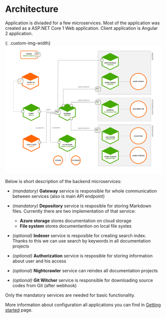 # Architecture

Application is diviaded for a few microservices. Most of the application was created as a ASP.NET Core 1 Web application. Client application is Angular 2 application.

{: .custom-img-width}
![Main page](images/architecture.png)

Below is short description of the backend microservices:

 - *(mandatory)* **Gateway** service is responsible for whole communication between services (also is main API endpoint)
 - *(mandatory)* **Depository** service is resposible for storing Markdown files. Currently there are two implementation of that service:
   
   - **Azure storage** stores documentation on cloud storage
   - **File system** stores documentantion on local file systes

 - *(optional)* **Indexer** service is resposible for creating search index. Thanks to this we can use search by keywords in all documentation projects
 - *(optional)* **Authorization** service is resposible for storing information about user and his access
 - *(optional)* **Nightcrawler** service can reindex all documentation projects
 - *(optional)* **Git Witcher** service is responsible for downloading source codes from Git (after webhook)

Only the mandatory services are needed for basic functionality.

More information about configuration all applications you can find in [Getting started](/getting-started.html) page.
